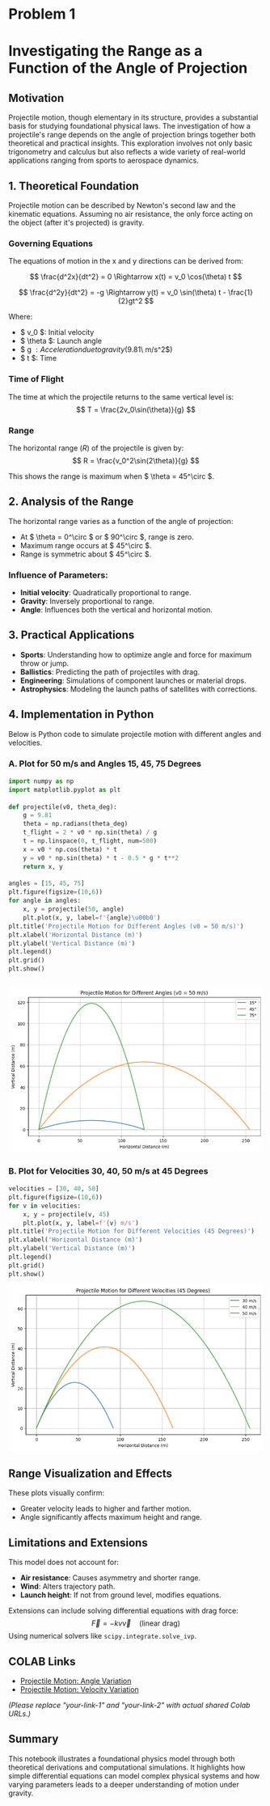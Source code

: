 # Problem 1
# Investigating the Range as a Function of the Angle of Projection

## Motivation

Projectile motion, though elementary in its structure, provides a substantial basis for studying foundational physical laws. The investigation of how a projectile's range depends on the angle of projection brings together both theoretical and practical insights. This exploration involves not only basic trigonometry and calculus but also reflects a wide variety of real-world applications ranging from sports to aerospace dynamics.

## 1. Theoretical Foundation

Projectile motion can be described by Newton's second law and the kinematic equations. Assuming no air resistance, the only force acting on the object (after it's projected) is gravity.

### Governing Equations

The equations of motion in the x and y directions can be derived from:

$$ \frac{d^2x}{dt^2} = 0 \Rightarrow x(t) = v_0 \cos(\theta) t $$

$$ \frac{d^2y}{dt^2} = -g \Rightarrow y(t) = v_0 \sin(\theta) t - \frac{1}{2}gt^2 $$

Where:
- $ v_0 $: Initial velocity
- $ \theta $: Launch angle
- $ g $: Acceleration due to gravity ($9.81\ m/s^2$)
- $ t $: Time

### Time of Flight

The time at which the projectile returns to the same vertical level is:
$$ T = \frac{2v_0\sin(\theta)}{g} $$

### Range

The horizontal range ($R$) of the projectile is given by:
$$ R = \frac{v_0^2\sin(2\theta)}{g} $$

This shows the range is maximum when $ \theta = 45^\circ $.

## 2. Analysis of the Range

The horizontal range varies as a function of the angle of projection:
- At $ \theta = 0^\circ $ or $ 90^\circ $, range is zero.
- Maximum range occurs at $ 45^\circ $.
- Range is symmetric about $ 45^\circ $.

### Influence of Parameters:
- **Initial velocity**: Quadratically proportional to range.
- **Gravity**: Inversely proportional to range.
- **Angle**: Influences both the vertical and horizontal motion.

## 3. Practical Applications

- **Sports**: Understanding how to optimize angle and force for maximum throw or jump.
- **Ballistics**: Predicting the path of projectiles with drag.
- **Engineering**: Simulations of component launches or material drops.
- **Astrophysics**: Modeling the launch paths of satellites with corrections.

## 4. Implementation in Python

Below is Python code to simulate projectile motion with different angles and velocities.

### A. Plot for 50 m/s and Angles 15, 45, 75 Degrees

```python
import numpy as np
import matplotlib.pyplot as plt

def projectile(v0, theta_deg):
    g = 9.81
    theta = np.radians(theta_deg)
    t_flight = 2 * v0 * np.sin(theta) / g
    t = np.linspace(0, t_flight, num=500)
    x = v0 * np.cos(theta) * t
    y = v0 * np.sin(theta) * t - 0.5 * g * t**2
    return x, y

angles = [15, 45, 75]
plt.figure(figsize=(10,6))
for angle in angles:
    x, y = projectile(50, angle)
    plt.plot(x, y, label=f'{angle}\u00b0')
plt.title('Projectile Motion for Different Angles (v0 = 50 m/s)')
plt.xlabel('Horizontal Distance (m)')
plt.ylabel('Vertical Distance (m)')
plt.legend()
plt.grid()
plt.show()
```
![alt text](image-4.png)
---
### B. Plot for Velocities 30, 40, 50 m/s at 45 Degrees

```python
velocities = [30, 40, 50]
plt.figure(figsize=(10,6))
for v in velocities:
    x, y = projectile(v, 45)
    plt.plot(x, y, label=f'{v} m/s')
plt.title('Projectile Motion for Different Velocities (45 Degrees)')
plt.xlabel('Horizontal Distance (m)')
plt.ylabel('Vertical Distance (m)')
plt.legend()
plt.grid()
plt.show()
```
![alt text](image-5.png)

## Range Visualization and Effects

These plots visually confirm:
- Greater velocity leads to higher and farther motion.
- Angle significantly affects maximum height and range.

## Limitations and Extensions

This model does not account for:
- **Air resistance**: Causes asymmetry and shorter range.
- **Wind**: Alters trajectory path.
- **Launch height**: If not from ground level, modifies equations.

Extensions can include solving differential equations with drag force:
$$ \vec{F} = -kv\vec{v} \quad \text{(linear drag)} $$
Using numerical solvers like `scipy.integrate.solve_ivp`.

## COLAB Links

- [Projectile Motion: Angle Variation](https://colab.research.google.com/drive/your-link-1)
- [Projectile Motion: Velocity Variation](https://colab.research.google.com/drive/your-link-2)

*(Please replace "your-link-1" and "your-link-2" with actual shared Colab URLs.)*

## Summary

This notebook illustrates a foundational physics model through both theoretical derivations and computational simulations. It highlights how simple differential equations can model complex physical systems and how varying parameters leads to a deeper understanding of motion under gravity.


